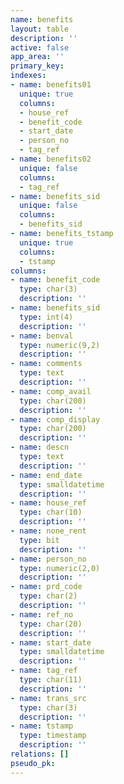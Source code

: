 ```yaml
---
name: benefits
layout: table
description: ''
active: false
app_area: ''
primary_key: 
indexes:
- name: benefits01
  unique: true
  columns:
  - house_ref
  - benefit_code
  - start_date
  - person_no
  - tag_ref
- name: benefits02
  unique: false
  columns:
  - tag_ref
- name: benefits_sid
  unique: false
  columns:
  - benefits_sid
- name: benefits_tstamp
  unique: true
  columns:
  - tstamp
columns:
- name: benefit_code
  type: char(3)
  description: ''
- name: benefits_sid
  type: int(4)
  description: ''
- name: benval
  type: numeric(9,2)
  description: ''
- name: comments
  type: text
  description: ''
- name: comp_avail
  type: char(200)
  description: ''
- name: comp_display
  type: char(200)
  description: ''
- name: descn
  type: text
  description: ''
- name: end_date
  type: smalldatetime
  description: ''
- name: house_ref
  type: char(10)
  description: ''
- name: none_rent
  type: bit
  description: ''
- name: person_no
  type: numeric(2,0)
  description: ''
- name: prd_code
  type: char(2)
  description: ''
- name: ref_no
  type: char(20)
  description: ''
- name: start_date
  type: smalldatetime
  description: ''
- name: tag_ref
  type: char(11)
  description: ''
- name: trans_src
  type: char(3)
  description: ''
- name: tstamp
  type: timestamp
  description: ''
relations: []
pseudo_pk: 
---
```


